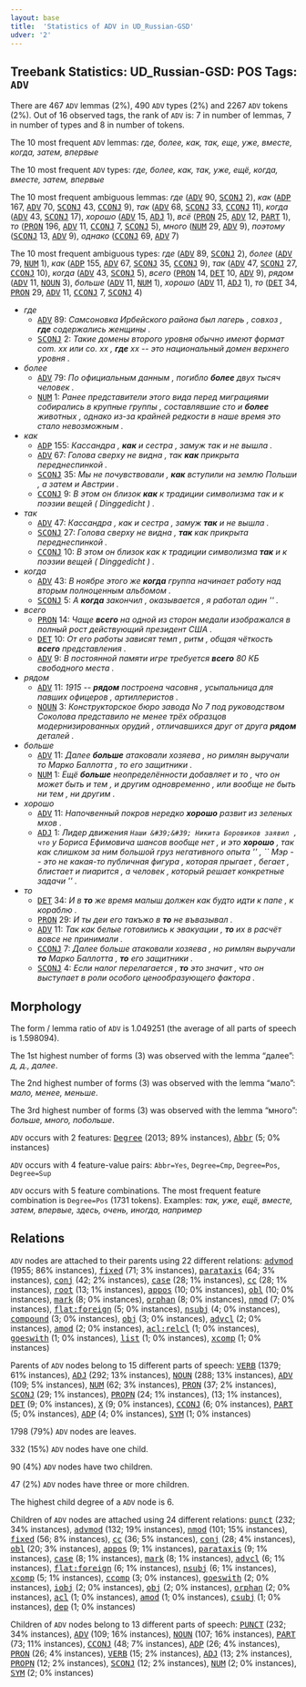 ```yaml
---
layout: base
title:  'Statistics of ADV in UD_Russian-GSD'
udver: '2'
---
```


## Treebank Statistics: UD_Russian-GSD: POS Tags: `ADV`

There are 467 `ADV` lemmas (2%), 490 `ADV` types (2%) and 2267 `ADV` tokens (2%).
Out of 16 observed tags, the rank of `ADV` is: 7 in number of lemmas, 7 in number of types and 8 in number of tokens.

The 10 most frequent `ADV` lemmas: <em>где, более, как, так, еще, уже, вместе, когда, затем, впервые</em>

The 10 most frequent `ADV` types:  <em>где, более, как, так, уже, ещё, когда, вместе, затем, впервые</em>

The 10 most frequent ambiguous lemmas: <em>где</em> (<tt><a href="ru_gsd-pos-ADV.html">ADV</a></tt> 90, <tt><a href="ru_gsd-pos-SCONJ.html">SCONJ</a></tt> 2), <em>как</em> (<tt><a href="ru_gsd-pos-ADP.html">ADP</a></tt> 167, <tt><a href="ru_gsd-pos-ADV.html">ADV</a></tt> 70, <tt><a href="ru_gsd-pos-SCONJ.html">SCONJ</a></tt> 43, <tt><a href="ru_gsd-pos-CCONJ.html">CCONJ</a></tt> 9), <em>так</em> (<tt><a href="ru_gsd-pos-ADV.html">ADV</a></tt> 68, <tt><a href="ru_gsd-pos-SCONJ.html">SCONJ</a></tt> 33, <tt><a href="ru_gsd-pos-CCONJ.html">CCONJ</a></tt> 11), <em>когда</em> (<tt><a href="ru_gsd-pos-ADV.html">ADV</a></tt> 43, <tt><a href="ru_gsd-pos-SCONJ.html">SCONJ</a></tt> 17), <em>хорошо</em> (<tt><a href="ru_gsd-pos-ADV.html">ADV</a></tt> 15, <tt><a href="ru_gsd-pos-ADJ.html">ADJ</a></tt> 1), <em>всё</em> (<tt><a href="ru_gsd-pos-PRON.html">PRON</a></tt> 25, <tt><a href="ru_gsd-pos-ADV.html">ADV</a></tt> 12, <tt><a href="ru_gsd-pos-PART.html">PART</a></tt> 1), <em>то</em> (<tt><a href="ru_gsd-pos-PRON.html">PRON</a></tt> 196, <tt><a href="ru_gsd-pos-ADV.html">ADV</a></tt> 11, <tt><a href="ru_gsd-pos-CCONJ.html">CCONJ</a></tt> 7, <tt><a href="ru_gsd-pos-SCONJ.html">SCONJ</a></tt> 5), <em>много</em> (<tt><a href="ru_gsd-pos-NUM.html">NUM</a></tt> 29, <tt><a href="ru_gsd-pos-ADV.html">ADV</a></tt> 9), <em>поэтому</em> (<tt><a href="ru_gsd-pos-SCONJ.html">SCONJ</a></tt> 13, <tt><a href="ru_gsd-pos-ADV.html">ADV</a></tt> 9), <em>однако</em> (<tt><a href="ru_gsd-pos-CCONJ.html">CCONJ</a></tt> 69, <tt><a href="ru_gsd-pos-ADV.html">ADV</a></tt> 7)

The 10 most frequent ambiguous types:  <em>где</em> (<tt><a href="ru_gsd-pos-ADV.html">ADV</a></tt> 89, <tt><a href="ru_gsd-pos-SCONJ.html">SCONJ</a></tt> 2), <em>более</em> (<tt><a href="ru_gsd-pos-ADV.html">ADV</a></tt> 79, <tt><a href="ru_gsd-pos-NUM.html">NUM</a></tt> 1), <em>как</em> (<tt><a href="ru_gsd-pos-ADP.html">ADP</a></tt> 155, <tt><a href="ru_gsd-pos-ADV.html">ADV</a></tt> 67, <tt><a href="ru_gsd-pos-SCONJ.html">SCONJ</a></tt> 35, <tt><a href="ru_gsd-pos-CCONJ.html">CCONJ</a></tt> 9), <em>так</em> (<tt><a href="ru_gsd-pos-ADV.html">ADV</a></tt> 47, <tt><a href="ru_gsd-pos-SCONJ.html">SCONJ</a></tt> 27, <tt><a href="ru_gsd-pos-CCONJ.html">CCONJ</a></tt> 10), <em>когда</em> (<tt><a href="ru_gsd-pos-ADV.html">ADV</a></tt> 43, <tt><a href="ru_gsd-pos-SCONJ.html">SCONJ</a></tt> 5), <em>всего</em> (<tt><a href="ru_gsd-pos-PRON.html">PRON</a></tt> 14, <tt><a href="ru_gsd-pos-DET.html">DET</a></tt> 10, <tt><a href="ru_gsd-pos-ADV.html">ADV</a></tt> 9), <em>рядом</em> (<tt><a href="ru_gsd-pos-ADV.html">ADV</a></tt> 11, <tt><a href="ru_gsd-pos-NOUN.html">NOUN</a></tt> 3), <em>больше</em> (<tt><a href="ru_gsd-pos-ADV.html">ADV</a></tt> 11, <tt><a href="ru_gsd-pos-NUM.html">NUM</a></tt> 1), <em>хорошо</em> (<tt><a href="ru_gsd-pos-ADV.html">ADV</a></tt> 11, <tt><a href="ru_gsd-pos-ADJ.html">ADJ</a></tt> 1), <em>то</em> (<tt><a href="ru_gsd-pos-DET.html">DET</a></tt> 34, <tt><a href="ru_gsd-pos-PRON.html">PRON</a></tt> 29, <tt><a href="ru_gsd-pos-ADV.html">ADV</a></tt> 11, <tt><a href="ru_gsd-pos-CCONJ.html">CCONJ</a></tt> 7, <tt><a href="ru_gsd-pos-SCONJ.html">SCONJ</a></tt> 4)


* <em>где</em>
  * <tt><a href="ru_gsd-pos-ADV.html">ADV</a></tt> 89: <em>Самсоновка Ирбейского района был лагерь , совхоз , <b>где</b> содержались женщины .</em>
  * <tt><a href="ru_gsd-pos-SCONJ.html">SCONJ</a></tt> 2: <em>Такие домены второго уровня обычно имеют формат com. xx или co. xx , <b>где</b> xx -- это национальный домен верхнего уровня .</em>
* <em>более</em>
  * <tt><a href="ru_gsd-pos-ADV.html">ADV</a></tt> 79: <em>По официальным данным , погибло <b>более</b> двух тысяч человек .</em>
  * <tt><a href="ru_gsd-pos-NUM.html">NUM</a></tt> 1: <em>Ранее представители этого вида перед миграциями собирались в крупные группы , составлявшие сто и <b>более</b> животных , однако из-за крайней редкости в наше время это стало невозможным .</em>
* <em>как</em>
  * <tt><a href="ru_gsd-pos-ADP.html">ADP</a></tt> 155: <em>Кассандра , <b>как</b> и сестра , замуж так и не вышла .</em>
  * <tt><a href="ru_gsd-pos-ADV.html">ADV</a></tt> 67: <em>Голова сверху не видна , так <b>как</b> прикрыта переднеспинкой .</em>
  * <tt><a href="ru_gsd-pos-SCONJ.html">SCONJ</a></tt> 35: <em>Мы не почувствовали , <b>как</b> вступили на землю Польши , а затем и Австрии .</em>
  * <tt><a href="ru_gsd-pos-CCONJ.html">CCONJ</a></tt> 9: <em>В этом он близок <b>как</b> к традиции символизма так и к поэзии вещей ( Dinggedicht ) .</em>
* <em>так</em>
  * <tt><a href="ru_gsd-pos-ADV.html">ADV</a></tt> 47: <em>Кассандра , как и сестра , замуж <b>так</b> и не вышла .</em>
  * <tt><a href="ru_gsd-pos-SCONJ.html">SCONJ</a></tt> 27: <em>Голова сверху не видна , <b>так</b> как прикрыта переднеспинкой .</em>
  * <tt><a href="ru_gsd-pos-CCONJ.html">CCONJ</a></tt> 10: <em>В этом он близок как к традиции символизма <b>так</b> и к поэзии вещей ( Dinggedicht ) .</em>
* <em>когда</em>
  * <tt><a href="ru_gsd-pos-ADV.html">ADV</a></tt> 43: <em>В ноябре этого же <b>когда</b> группа начинает работу над вторым полноценным альбомом .</em>
  * <tt><a href="ru_gsd-pos-SCONJ.html">SCONJ</a></tt> 5: <em>А <b>когда</b> закончил , оказывается , я работал один &#39;&#39; .</em>
* <em>всего</em>
  * <tt><a href="ru_gsd-pos-PRON.html">PRON</a></tt> 14: <em>Чаще <b>всего</b> на одной из сторон медали изображался в полный рост действующий президент США .</em>
  * <tt><a href="ru_gsd-pos-DET.html">DET</a></tt> 10: <em>От его работы зависят темп , ритм , общая чёткость <b>всего</b> представления .</em>
  * <tt><a href="ru_gsd-pos-ADV.html">ADV</a></tt> 9: <em>В постоянной памяти игре требуется <b>всего</b> 80 КБ свободного места .</em>
* <em>рядом</em>
  * <tt><a href="ru_gsd-pos-ADV.html">ADV</a></tt> 11: <em>1915 -- <b>рядом</b> построена часовня , усыпальница для павших офицеров , артиллеристов .</em>
  * <tt><a href="ru_gsd-pos-NOUN.html">NOUN</a></tt> 3: <em>Конструкторское бюро завода No 7 под руководством Соколова представило не менее трёх образцов модернизированных орудий , отличавшихся друг от друга <b>рядом</b> деталей .</em>
* <em>больше</em>
  * <tt><a href="ru_gsd-pos-ADV.html">ADV</a></tt> 11: <em>Далее <b>больше</b> атаковали хозяева , но римлян выручали то Марко Баллотта , то его защитники .</em>
  * <tt><a href="ru_gsd-pos-NUM.html">NUM</a></tt> 1: <em>Ещё <b>больше</b> неопределённости добавляет и то , что он может быть и тем , и другим одновременно , или вообще не быть ни тем , ни другим .</em>
* <em>хорошо</em>
  * <tt><a href="ru_gsd-pos-ADV.html">ADV</a></tt> 11: <em>Напочвенный покров нередко <b>хорошо</b> развит из зеленых мхов .</em>
  * <tt><a href="ru_gsd-pos-ADJ.html">ADJ</a></tt> 1: <em>Лидер движения `` Наши &#39;&#39; Никита Боровиков заявил , что `` у Бориса Ефимовича шансов вообще нет , и это <b>хорошо</b> , так как слишком за ним большой груз негативного опыта &#39;&#39; , `` Мэр -- это не какая-то публичная фигура , которая прыгает , бегает , блистает и пиарится , а человек , который решает конкретные задачи &#39;&#39; .</em>
* <em>то</em>
  * <tt><a href="ru_gsd-pos-DET.html">DET</a></tt> 34: <em>И в <b>то</b> же время малыш должен как будто идти к папе , к кораблю .</em>
  * <tt><a href="ru_gsd-pos-PRON.html">PRON</a></tt> 29: <em>И ты деи его такъжо в <b>то</b> не въвазывал .</em>
  * <tt><a href="ru_gsd-pos-ADV.html">ADV</a></tt> 11: <em>Так как белые готовились к эвакуации , <b>то</b> их в расчёт вовсе не принимали .</em>
  * <tt><a href="ru_gsd-pos-CCONJ.html">CCONJ</a></tt> 7: <em>Далее больше атаковали хозяева , но римлян выручали <b>то</b> Марко Баллотта , <b>то</b> его защитники .</em>
  * <tt><a href="ru_gsd-pos-SCONJ.html">SCONJ</a></tt> 4: <em>Если налог перелагается , <b>то</b> это значит , что он выступает в роли особого ценообразующего фактора .</em>

## Morphology

The form / lemma ratio of `ADV` is 1.049251 (the average of all parts of speech is 1.598094).

The 1st highest number of forms (3) was observed with the lemma “далее”: <em>д, д., далее</em>.

The 2nd highest number of forms (3) was observed with the lemma “мало”: <em>мало, менее, меньше</em>.

The 3rd highest number of forms (3) was observed with the lemma “много”: <em>больше, много, побольше</em>.

`ADV` occurs with 2 features: <tt><a href="ru_gsd-feat-Degree.html">Degree</a></tt> (2013; 89% instances), <tt><a href="ru_gsd-feat-Abbr.html">Abbr</a></tt> (5; 0% instances)

`ADV` occurs with 4 feature-value pairs: `Abbr=Yes`, `Degree=Cmp`, `Degree=Pos`, `Degree=Sup`

`ADV` occurs with 5 feature combinations.
The most frequent feature combination is `Degree=Pos` (1731 tokens).
Examples: <em>так, уже, ещё, вместе, затем, впервые, здесь, очень, иногда, например</em>


## Relations

`ADV` nodes are attached to their parents using 22 different relations: <tt><a href="ru_gsd-dep-advmod.html">advmod</a></tt> (1955; 86% instances), <tt><a href="ru_gsd-dep-fixed.html">fixed</a></tt> (71; 3% instances), <tt><a href="ru_gsd-dep-parataxis.html">parataxis</a></tt> (64; 3% instances), <tt><a href="ru_gsd-dep-conj.html">conj</a></tt> (42; 2% instances), <tt><a href="ru_gsd-dep-case.html">case</a></tt> (28; 1% instances), <tt><a href="ru_gsd-dep-cc.html">cc</a></tt> (28; 1% instances), <tt><a href="ru_gsd-dep-root.html">root</a></tt> (13; 1% instances), <tt><a href="ru_gsd-dep-appos.html">appos</a></tt> (10; 0% instances), <tt><a href="ru_gsd-dep-obl.html">obl</a></tt> (10; 0% instances), <tt><a href="ru_gsd-dep-mark.html">mark</a></tt> (8; 0% instances), <tt><a href="ru_gsd-dep-orphan.html">orphan</a></tt> (8; 0% instances), <tt><a href="ru_gsd-dep-nmod.html">nmod</a></tt> (7; 0% instances), <tt><a href="ru_gsd-dep-flat-foreign.html">flat:foreign</a></tt> (5; 0% instances), <tt><a href="ru_gsd-dep-nsubj.html">nsubj</a></tt> (4; 0% instances), <tt><a href="ru_gsd-dep-compound.html">compound</a></tt> (3; 0% instances), <tt><a href="ru_gsd-dep-obj.html">obj</a></tt> (3; 0% instances), <tt><a href="ru_gsd-dep-advcl.html">advcl</a></tt> (2; 0% instances), <tt><a href="ru_gsd-dep-amod.html">amod</a></tt> (2; 0% instances), <tt><a href="ru_gsd-dep-acl-relcl.html">acl:relcl</a></tt> (1; 0% instances), <tt><a href="ru_gsd-dep-goeswith.html">goeswith</a></tt> (1; 0% instances), <tt><a href="ru_gsd-dep-list.html">list</a></tt> (1; 0% instances), <tt><a href="ru_gsd-dep-xcomp.html">xcomp</a></tt> (1; 0% instances)

Parents of `ADV` nodes belong to 15 different parts of speech: <tt><a href="ru_gsd-pos-VERB.html">VERB</a></tt> (1379; 61% instances), <tt><a href="ru_gsd-pos-ADJ.html">ADJ</a></tt> (292; 13% instances), <tt><a href="ru_gsd-pos-NOUN.html">NOUN</a></tt> (288; 13% instances), <tt><a href="ru_gsd-pos-ADV.html">ADV</a></tt> (109; 5% instances), <tt><a href="ru_gsd-pos-NUM.html">NUM</a></tt> (62; 3% instances), <tt><a href="ru_gsd-pos-PRON.html">PRON</a></tt> (37; 2% instances), <tt><a href="ru_gsd-pos-SCONJ.html">SCONJ</a></tt> (29; 1% instances), <tt><a href="ru_gsd-pos-PROPN.html">PROPN</a></tt> (24; 1% instances),  (13; 1% instances), <tt><a href="ru_gsd-pos-DET.html">DET</a></tt> (9; 0% instances), <tt><a href="ru_gsd-pos-X.html">X</a></tt> (9; 0% instances), <tt><a href="ru_gsd-pos-CCONJ.html">CCONJ</a></tt> (6; 0% instances), <tt><a href="ru_gsd-pos-PART.html">PART</a></tt> (5; 0% instances), <tt><a href="ru_gsd-pos-ADP.html">ADP</a></tt> (4; 0% instances), <tt><a href="ru_gsd-pos-SYM.html">SYM</a></tt> (1; 0% instances)

1798 (79%) `ADV` nodes are leaves.

332 (15%) `ADV` nodes have one child.

90 (4%) `ADV` nodes have two children.

47 (2%) `ADV` nodes have three or more children.

The highest child degree of a `ADV` node is 6.

Children of `ADV` nodes are attached using 24 different relations: <tt><a href="ru_gsd-dep-punct.html">punct</a></tt> (232; 34% instances), <tt><a href="ru_gsd-dep-advmod.html">advmod</a></tt> (132; 19% instances), <tt><a href="ru_gsd-dep-nmod.html">nmod</a></tt> (101; 15% instances), <tt><a href="ru_gsd-dep-fixed.html">fixed</a></tt> (56; 8% instances), <tt><a href="ru_gsd-dep-cc.html">cc</a></tt> (36; 5% instances), <tt><a href="ru_gsd-dep-conj.html">conj</a></tt> (28; 4% instances), <tt><a href="ru_gsd-dep-obl.html">obl</a></tt> (20; 3% instances), <tt><a href="ru_gsd-dep-appos.html">appos</a></tt> (9; 1% instances), <tt><a href="ru_gsd-dep-parataxis.html">parataxis</a></tt> (9; 1% instances), <tt><a href="ru_gsd-dep-case.html">case</a></tt> (8; 1% instances), <tt><a href="ru_gsd-dep-mark.html">mark</a></tt> (8; 1% instances), <tt><a href="ru_gsd-dep-advcl.html">advcl</a></tt> (6; 1% instances), <tt><a href="ru_gsd-dep-flat-foreign.html">flat:foreign</a></tt> (6; 1% instances), <tt><a href="ru_gsd-dep-nsubj.html">nsubj</a></tt> (6; 1% instances), <tt><a href="ru_gsd-dep-xcomp.html">xcomp</a></tt> (5; 1% instances), <tt><a href="ru_gsd-dep-ccomp.html">ccomp</a></tt> (3; 0% instances), <tt><a href="ru_gsd-dep-goeswith.html">goeswith</a></tt> (2; 0% instances), <tt><a href="ru_gsd-dep-iobj.html">iobj</a></tt> (2; 0% instances), <tt><a href="ru_gsd-dep-obj.html">obj</a></tt> (2; 0% instances), <tt><a href="ru_gsd-dep-orphan.html">orphan</a></tt> (2; 0% instances), <tt><a href="ru_gsd-dep-acl.html">acl</a></tt> (1; 0% instances), <tt><a href="ru_gsd-dep-amod.html">amod</a></tt> (1; 0% instances), <tt><a href="ru_gsd-dep-csubj.html">csubj</a></tt> (1; 0% instances), <tt><a href="ru_gsd-dep-dep.html">dep</a></tt> (1; 0% instances)

Children of `ADV` nodes belong to 13 different parts of speech: <tt><a href="ru_gsd-pos-PUNCT.html">PUNCT</a></tt> (232; 34% instances), <tt><a href="ru_gsd-pos-ADV.html">ADV</a></tt> (109; 16% instances), <tt><a href="ru_gsd-pos-NOUN.html">NOUN</a></tt> (107; 16% instances), <tt><a href="ru_gsd-pos-PART.html">PART</a></tt> (73; 11% instances), <tt><a href="ru_gsd-pos-CCONJ.html">CCONJ</a></tt> (48; 7% instances), <tt><a href="ru_gsd-pos-ADP.html">ADP</a></tt> (26; 4% instances), <tt><a href="ru_gsd-pos-PRON.html">PRON</a></tt> (26; 4% instances), <tt><a href="ru_gsd-pos-VERB.html">VERB</a></tt> (15; 2% instances), <tt><a href="ru_gsd-pos-ADJ.html">ADJ</a></tt> (13; 2% instances), <tt><a href="ru_gsd-pos-PROPN.html">PROPN</a></tt> (12; 2% instances), <tt><a href="ru_gsd-pos-SCONJ.html">SCONJ</a></tt> (12; 2% instances), <tt><a href="ru_gsd-pos-NUM.html">NUM</a></tt> (2; 0% instances), <tt><a href="ru_gsd-pos-SYM.html">SYM</a></tt> (2; 0% instances)

